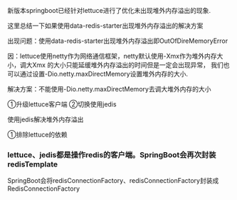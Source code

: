 新版本springboot已经针对lettuce进行了优化未出现堆外内存溢出的现象.

这里总结一下如果使用data-redis-starter出现堆外内存溢出的解决方案

出现问题：使用data-redis-starter出现堆外内存溢出即OutOfDireMemoryError

因：lettuce使用netty作为网络通信框架，netty默认使用-Xmx作为堆外内存大小，调大Xmx 的大小只能延缓堆外内存溢出的时间但是一定会出现异常，
我们也可以通过设置-Dio.netty.maxDirectMemory设置堆外内存的大小.



解决方案：不能使用-Dio.netty.maxDirectMemory去调大堆外内存的大小

①升级lettuce客户端 ②切换使用jedis

使用jedis解决堆外内存溢出

①排除lettuce的依赖



###  lettuce、jedis都是操作redis的客户端。SpringBoot会再次封装redisTemplate 
SpringBoot会将redisConnectionFactory、redisConnectionFactory封装成RedisConnectionFactory